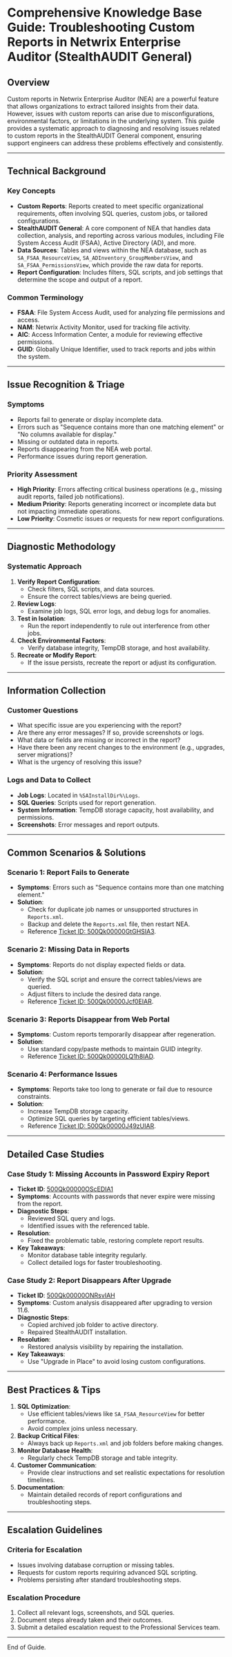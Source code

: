 # Comprehensive Knowledge Base Guide: Troubleshooting Custom Reports in Netwrix Enterprise Auditor (StealthAUDIT General)

## Overview
Custom reports in Netwrix Enterprise Auditor (NEA) are a powerful feature that allows organizations to extract tailored insights from their data. However, issues with custom reports can arise due to misconfigurations, environmental factors, or limitations in the underlying system. This guide provides a systematic approach to diagnosing and resolving issues related to custom reports in the StealthAUDIT General component, ensuring support engineers can address these problems effectively and consistently.

---

## Technical Background
### Key Concepts
- **Custom Reports**: Reports created to meet specific organizational requirements, often involving SQL queries, custom jobs, or tailored configurations.
- **StealthAUDIT General**: A core component of NEA that handles data collection, analysis, and reporting across various modules, including File System Access Audit (FSAA), Active Directory (AD), and more.
- **Data Sources**: Tables and views within the NEA database, such as `SA_FSAA_ResourceView`, `SA_ADInventory_GroupMembersView`, and `SA_FSAA_PermissionsView`, which provide the raw data for reports.
- **Report Configuration**: Includes filters, SQL scripts, and job settings that determine the scope and output of a report.

### Common Terminology
- **FSAA**: File System Access Audit, used for analyzing file permissions and access.
- **NAM**: Netwrix Activity Monitor, used for tracking file activity.
- **AIC**: Access Information Center, a module for reviewing effective permissions.
- **GUID**: Globally Unique Identifier, used to track reports and jobs within the system.

---

## Issue Recognition & Triage
### Symptoms
- Reports fail to generate or display incomplete data.
- Errors such as "Sequence contains more than one matching element" or "No columns available for display."
- Missing or outdated data in reports.
- Reports disappearing from the NEA web portal.
- Performance issues during report generation.

### Priority Assessment
- **High Priority**: Errors affecting critical business operations (e.g., missing audit reports, failed job notifications).
- **Medium Priority**: Reports generating incorrect or incomplete data but not impacting immediate operations.
- **Low Priority**: Cosmetic issues or requests for new report configurations.

---

## Diagnostic Methodology
### Systematic Approach
1. **Verify Report Configuration**:
   - Check filters, SQL scripts, and data sources.
   - Ensure the correct tables/views are being queried.
2. **Review Logs**:
   - Examine job logs, SQL error logs, and debug logs for anomalies.
3. **Test in Isolation**:
   - Run the report independently to rule out interference from other jobs.
4. **Check Environmental Factors**:
   - Verify database integrity, TempDB storage, and host availability.
5. **Recreate or Modify Report**:
   - If the issue persists, recreate the report or adjust its configuration.

---

## Information Collection
### Customer Questions
- What specific issue are you experiencing with the report?
- Are there any error messages? If so, provide screenshots or logs.
- What data or fields are missing or incorrect in the report?
- Have there been any recent changes to the environment (e.g., upgrades, server migrations)?
- What is the urgency of resolving this issue?

### Logs and Data to Collect
- **Job Logs**: Located in `%SAInstallDir%\Logs`.
- **SQL Queries**: Scripts used for report generation.
- **System Information**: TempDB storage capacity, host availability, and permissions.
- **Screenshots**: Error messages and report outputs.

---

## Common Scenarios & Solutions
### Scenario 1: Report Fails to Generate
- **Symptoms**: Errors such as "Sequence contains more than one matching element."
- **Solution**:
  - Check for duplicate job names or unsupported structures in `Reports.xml`.
  - Backup and delete the `Reports.xml` file, then restart NEA.
  - Reference [Ticket ID: 500Qk00000GtGHSIA3](https://nwxcorp.lightning.force.com/lightning/r/Case/500Qk00000GtGHSIA3/view).

### Scenario 2: Missing Data in Reports
- **Symptoms**: Reports do not display expected fields or data.
- **Solution**:
  - Verify the SQL script and ensure the correct tables/views are queried.
  - Adjust filters to include the desired data range.
  - Reference [Ticket ID: 500Qk00000Jcf0EIAR](https://nwxcorp.lightning.force.com/lightning/r/Case/500Qk00000Jcf0EIAR/view).

### Scenario 3: Reports Disappear from Web Portal
- **Symptoms**: Custom reports temporarily disappear after regeneration.
- **Solution**:
  - Use standard copy/paste methods to maintain GUID integrity.
  - Reference [Ticket ID: 500Qk00000LQ1h8IAD](https://nwxcorp.lightning.force.com/lightning/r/Case/500Qk00000LQ1h8IAD/view).

### Scenario 4: Performance Issues
- **Symptoms**: Reports take too long to generate or fail due to resource constraints.
- **Solution**:
  - Increase TempDB storage capacity.
  - Optimize SQL queries by targeting efficient tables/views.
  - Reference [Ticket ID: 500Qk00000J49zUIAR](https://nwxcorp.lightning.force.com/lightning/r/Case/500Qk00000J49zUIAR/view).

---

## Detailed Case Studies
### Case Study 1: Missing Accounts in Password Expiry Report
- **Ticket ID**: [500Qk00000OScEDIA1](https://nwxcorp.lightning.force.com/lightning/r/Case/500Qk00000OScEDIA1/view)
- **Symptoms**: Accounts with passwords that never expire were missing from the report.
- **Diagnostic Steps**:
  - Reviewed SQL query and logs.
  - Identified issues with the referenced table.
- **Resolution**:
  - Fixed the problematic table, restoring complete report results.
- **Key Takeaways**:
  - Monitor database table integrity regularly.
  - Collect detailed logs for faster troubleshooting.

### Case Study 2: Report Disappears After Upgrade
- **Ticket ID**: [500Qk00000ONRsvIAH](https://nwxcorp.lightning.force.com/lightning/r/Case/500Qk00000ONRsvIAH/view)
- **Symptoms**: Custom analysis disappeared after upgrading to version 11.6.
- **Diagnostic Steps**:
  - Copied archived job folder to active directory.
  - Repaired StealthAUDIT installation.
- **Resolution**:
  - Restored analysis visibility by repairing the installation.
- **Key Takeaways**:
  - Use "Upgrade in Place" to avoid losing custom configurations.

---

## Best Practices & Tips
1. **SQL Optimization**:
   - Use efficient tables/views like `SA_FSAA_ResourceView` for better performance.
   - Avoid complex joins unless necessary.
2. **Backup Critical Files**:
   - Always back up `Reports.xml` and job folders before making changes.
3. **Monitor Database Health**:
   - Regularly check TempDB storage and table integrity.
4. **Customer Communication**:
   - Provide clear instructions and set realistic expectations for resolution timelines.
5. **Documentation**:
   - Maintain detailed records of report configurations and troubleshooting steps.

---

## Escalation Guidelines
### Criteria for Escalation
- Issues involving database corruption or missing tables.
- Requests for custom reports requiring advanced SQL scripting.
- Problems persisting after standard troubleshooting steps.

### Escalation Procedure
1. Collect all relevant logs, screenshots, and SQL queries.
2. Document steps already taken and their outcomes.
3. Submit a detailed escalation request to the Professional Services team.

--- 

End of Guide.